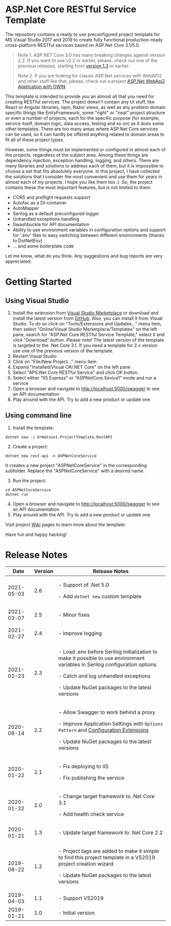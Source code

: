 # ASP.Net Core RESTful Service Template

The repository contains a ready to use preconfigured project template for MS Visual Studio 2017 and 2019 to create fully functional production-ready cross-platform RESTful services based on ASP.Net Core 3.1/5.0.

> Note 1. ASP.NET Core 3.0 has many breaking changes against version 2.2. If you want to use v2.2 or earlier, please, check out one of the previous releases, starting from [version 1.3](https://github.com/drwatson1/AspNet-Core-REST-Service/releases/tag/v1.3) or earlier.
> 
> Note 2. If you are looking for classic ASP.Net services with WebAPI2 and other stuff like that, please, check out a project [
ASP.Net WebApi2 Application with OWIN](https://github.com/drwatson1/AspNet-WebApi).

This template is intended to provide you an almost all that you need for creating RESTful services. The project doesn't contain any UI stuff, like React or Angular libraries, npm, Razor views, as well as any problem domain specific things like EnityFramework, some "right" or "neat" project structure or even a number of projects, each for the specific purpose (for example, service itself, domain logic, data access, testing and so on) as it does some other templates. There are too many areas where ASP.Net Core services can be used, so it can hardly be offered anything related to domain areas to fit all of these project types.

However, some things must be implemented or configured in almost each of the projects, regardless of the subject area. Among these things are dependency injection, exception handling, logging, and others. There are many libraries and solutions to address each of them, but it is impossible to choose a set that fits absolutely everyone. In this project, I have collected the solutions that I consider the most convenient and use them for years in almost each of my projects. I hope you like them too :). So, the project contains these the most important features, but is not limited to them:

- CORS and preflight requests support
- Autofac as a DI-container
- AutoMapper
- Serilog as a default preconfigured logger
- Unhandled exceptions handling
- Swashbuckle for API documentation
- Ability to use environment variables in configuration options and support for '.env' files to easy switching between different environments (thanks to DotNetEnv)
- ... and some boilerplate code

Let me know, what do you think. Any suggestions and bug reports are very appreciated.

# Getting Started

## Using Visual Studio
1. Install the extension from [Visual Studio Marketplace](https://marketplace.visualstudio.com/items?itemName=sergey-tregub.asp-net-core-restful-service-template#overview) or download and install the latest version from [GitHub](https://github.com/drwatson1/AspNet-Core-REST-Service/releases/latest). Also, you can install it from Visual Studio. To do so click on "Tools/Extensions and Updates..." menu item, then select "Online/Visual Studio Marketplace/Templates" on the left pane, search for "ASP.Net Core RESTful Service Template," select it and click "Download" button. Please note! The latest version of the template is targeted to the .Net Core 3.1. If you need a template for 2.x version use one of the previous version of the template.
1. Restart Visual Studio
1. Click on "File/New Project..." menu item
1. Expand "Installed/Visual C#/.NET Core" on the left pane
1. Select "APS.Net Core RESTful Service" and click OK button.
1. Select either "IIS Express" or "ASPNetCore.Sevice1" mode and run a service
1. Open a browser and navigate to [http://localhost:5000/swagger](http://localhost:5000/swagger) to see an API documentation
1. Play around with the API. Try to add a new product or update one

## Using command line

1. Install the template:
```
dotnet new -i DrWatson1.ProjectTemplate.RestAPI
```
2. Create a project:
```
dotnet new rest-api -n ASPNetCoreService
```
It creates a new project "ASPNetCoreService" in the corresponding subfolder.
Replace the "ASPNetCoreService" with a desired name.

3. Run the project:
```
cd ASPNetCoreService
dotnet run
```
4. Open a browser and navigate to [http://localhost:5000/swagger](http://localhost:5000/swagger) to see an API documentation
5. Play around with the API. Try to add a new product or update one

Visit project [Wiki](https://github.com/drwatson1/AspNet-Core-REST-Service/wiki) pages to learn more about the template.

Have fun and happy hacking!

# Release Notes

|Date | Version | Release Notes |
|-----|---------|---------------|
|2021-05-03|2.6|<p>- Support of .Net 5.0<p>- Add `dotnet new` custom template
|2021-03-07|2.5|<p>- Minor fixes |
|2021-02-27|2.4|<p>- Improve logging |
|2021-02-23|2.3|<p>- Load .env before Serilog initialization to make it possible to use environment variables in Serilog configuration options<p>- Catch and log unhandled exceptions <p>- Update NuGet packages to the latest versions|
|2020-08-14|2.2|<p>- Allow Swagger to work behind a proxy<p>- Improve Application Settings with `Options Pattern` and [Configuration Extensions](https://github.com/drwatson1/configuration-extensions)<p>- Update NuGet packages to the latest versions
|2020-01-22|2.1|<p>- Fix deploying to IIS<p>- Fix publishing the service
|2020-01-22|2.0|<p>- Change target framework to .Net Core 3.1<p>- Add health check service
|2020-01-21|1.3|<p>- Update target framework to .Net Core 2.2
|2019-08-22|1.2|<p>- Project tags are added to make it simple to find this project template in a VS2019 project creation wizard<p>- Update NuGet packages to the latest versions|
|2019-04-03|1.1|- Support VS2019
|2019-01-21|1.0|- Initial version
